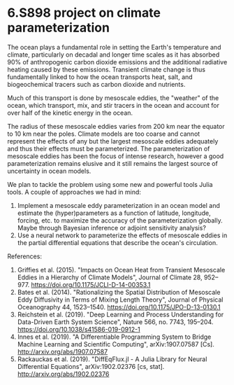# 6.S898 project on climate parameterization

The ocean plays a fundamental role in setting the Earth's temperature and climate, particularly on decadal and longer time scales as it has absorbed 90% of anthropogenic carbon dioxide emissions and the additional radiative heating caused by these emissions. Transient climate change is thus fundamentally linked to how the ocean transports heat, salt, and biogeochemical tracers such as carbon dioxide and nutrients.

Much of this transport is done by mesoscale eddies, the "weather" of the ocean, which transport, mix, and stir tracers in the ocean and account for over half of the kinetic energy in the ocean.

The radius of these mesoscale eddies varies from 200 km near the equator to 10 km near the poles. Climate models are too coarse and cannot represent the effects of any but the largest mesoscale eddies adequately and thus their effects must be parameterized. The parameterization of mesoscale eddies has been the focus of intense research, however a good parameterization remains elusive and it still remains the largest source of uncertainty in ocean models.

We plan to tackle the problem using some new and powerful tools Julia tools. A couple of approaches we had in mind:

1. Implement a mesoscale eddy parameterization in an ocean model and estimate the (hyper)parameters as a function of latitude, longitude, forcing, etc. to maximize the accuracy of the parameterization globally. Maybe through Bayesian inference or adjoint sensitivity analysis?
2. Use a neural network to parameterize the effects of mesoscale eddies in the partial differential equations that describe the ocean's circulation.

References:
1. Griffies et al. (2015). "Impacts on Ocean Heat from Transient Mesoscale Eddies in a Hierarchy of Climate Models", Journal of Climate 28, 952–977. https://doi.org/10.1175/JCLI-D-14-00353.1
2. Bates et al. (2014). "Rationalizing the Spatial Distribution of Mesoscale Eddy Diffusivity in Terms of Mixing Length Theory", Journal of Physical Oceanography 44, 1523–1540. https://doi.org/10.1175/JPO-D-13-0130.1
3. Reichstein et al. (2019). "Deep Learning and Process Understanding for Data-Driven Earth System Science", Nature 566, no. 7743, 195–204. https://doi.org/10.1038/s41586-019-0912-1
4. Innes et al. (2019). "A Differentiable Programming System to Bridge Machine Learning and Scientific Computing", arXiv:1907.07587 [Cs]. http://arxiv.org/abs/1907.07587
5. Rackauckas et al. (2019). "DiffEqFlux.jl - A Julia Library for Neural Differential Equations", arXiv:1902.02376 [cs, stat]. http://arxiv.org/abs/1902.02376
